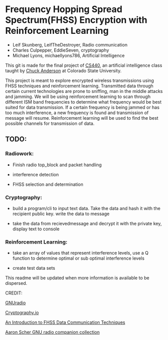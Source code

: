 # Frequency Hopping Spread Spectrum(FHSS) Encryption with Reinforcement Learning

* Leif Skunberg, LeifTheDestroyer, Radio communication
* Charles Culpepper, EddieSeven, cryptography
* Michael Lyons, michaellyons786, Artificial Intelligence


This git is made for the final project of [CS440](http://www.cs.colostate.edu/~anderson/cs440/doku.php?id=schedule),
an artificial intelligence class taught by [Chuck Anderson](http://www.cs.colostate.edu/~anderson/wp/) at Colorado State University. 

This project is meant to explore encrypted wireless transmissions using FHSS techniques and reinforcement learning. 
Transmitted data through certain current technologies are prone to sniffing, man in the middle attacks and jamming.
We will be using reinforcement learning to scan through different ISM band frequencies to determine what frequency
would be best suited for data transmission. If a certain frequency is being jammed or has too much interference, 
a new frequency is found and transmission of message will resume. Reinforcement learning will be used to find the 
best possible channels for transmission of data.


## TODO:

### Radiowork:

* Finish radio top_block and packet handling

* interference detection

* FHSS selection and determination

### Cryptography:

* build a program/cli to input text data. Take the data and hash it with the recipient public key. write the data to message

* take the data from recievedmessage and decrypt it with the private key, display text to console

### Reinforcement Learning:

* take an array of values that represent interference levels, use a Q function to determine optimal or sub optimal interference levels

* create test data sets


This readme will be updated when more information is available to be dispersed.




CREDIT:

[GNUradio](https://www.gnuradio.org)

[Cryptography.io](https://cryptography.io/en/latest/)

[An Introduction to FHSS Data Communication Techniques](http://macs.citadel.edu/chenm/sigma_xi/Presentation_Skinner.pdf)

[Aaron Scher GNU radio companion collection](http://aaronscher.com/GNU_Radio_Companion_Collection/GNU_Radio_Companion.html)



